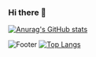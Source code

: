 ### Hi there 👋

<!--
**jusong23/jusong23** is a ✨ _special_ ✨ repository because its `README.md` (this file) appears on your GitHub profile.

Here are some ideas to get you started:

- 🔭 I’m currently working on ...
- 🌱 I’m currently learning ...
- 👯 I’m looking to collaborate on ...
- 🤔 I’m looking for help with ...
- 💬 Ask me about ...
- 📫 How to reach me: ...
- 😄 Pronouns: ...
- ⚡ Fun fact: ...
-->
[![Anurag's GitHub stats](https://github-readme-stats.vercel.app/api?username=jusong23)](https://github.com/jusong23/github-readme-stats)

![Footer](https://capsule-render.vercel.app/api?type=waving&color=auto&height=200&section=footer)
[![Top Langs](https://github-readme-stats.vercel.app/api/top-langs/?username=jusong23)](https://github.com/jusong23/github-readme-stats)
